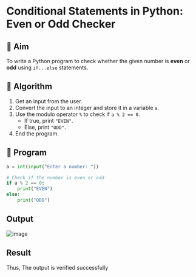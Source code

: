 # Conditional Statements in Python: Even or Odd Checker

## 🎯 Aim
To write a Python program to check whether the given number is **even** or **odd** using `if...else` statements.

## 🧠 Algorithm
1. Get an input from the user.
2. Convert the input to an integer and store it in a variable `a`.
3. Use the modulo operator `%` to check if `a % 2 == 0`.
   - If true, print `"EVEN"`.
   - Else, print `"ODD"`.
4. End the program.

## 🧾 Program
```python
a = int(input("Enter a number: "))

# Check if the number is even or odd
if a % 2 == 0:
    print("EVEN")
else:
    print("ODD")
```
## Output
![image](https://github.com/user-attachments/assets/d0c2a5ce-3ebe-4cfe-9a86-9d3b6854ebd8)



## Result
Thus, The output is verified successfully

